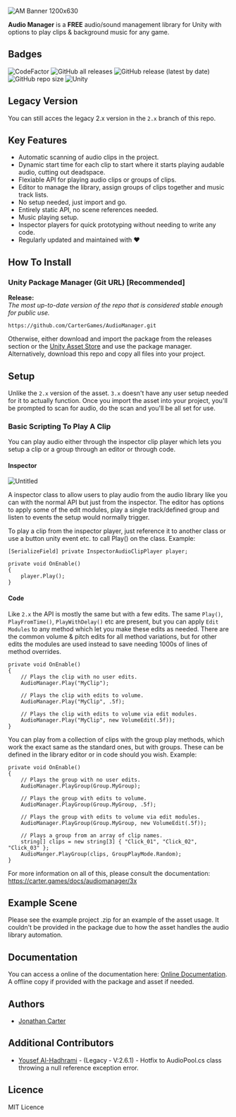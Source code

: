 ![AM Banner 1200x630](https://github.com/CarterGames/AudioManager/assets/33253710/c12da612-d4a7-40ff-9fe2-0eae107a402b)

<b>Audio Manager</b> is a <b>FREE</b> audio/sound management library for Unity with options to play clips & background music for any game. 

## Badges
![CodeFactor](https://www.codefactor.io/repository/github/cartergames/audiomanager/badge?style=for-the-badge)
![GitHub all releases](https://img.shields.io/github/downloads/CarterGames/AudioManager/total?style=for-the-badge&color=8d6ca1)
![GitHub release (latest by date)](https://img.shields.io/github/v/release/CarterGames/AudioManager?style=for-the-badge)
![GitHub repo size](https://img.shields.io/github/repo-size/CarterGames/AudioManager?style=for-the-badge)
![Unity](https://img.shields.io/badge/Unity-2020.3.x_or_higher-critical?style=for-the-badge)

## Legacy Version
You can still acces the legacy 2.x version in the ```2.x``` branch of this repo. 

## Key Features
- Automatic scanning of audio clips in the project.
- Dynamic start time for each clip to start where it starts playing audable audio, cutting out deadspace.
- Flexiable API for playing audio clips or groups of clips.
- Editor to manage the library, assign groups of clips together and music track lists.
- No setup needed, just import and go.
- Entirely static API, no scene references needed.
- Music playing setup.
- Inspector players for quick prototyping without needing to write any code.
- Regularly updated and maintained with ❤️ 

## How To Install

### Unity Package Manager (Git URL) [Recommended]
<b>Release:</b>
<br>
<i>The most up-to-date version of the repo that is considered stable enough for public use.</i>
```
https://github.com/CarterGames/AudioManager.git
```

Otherwise, either download and import the package from the releases section or the <a href="https://assetstore.unity.com/packages/tools/audio/audio-manager-cg-149123">Unity Asset Store</a> and use the package manager. Alternatively, download this repo and copy all files into your project.

## Setup
Unlike the ```2.x``` version of the asset. ```3.x``` doesn't have any user setup needed for it to actually function. Once you import the asset into your project, you'll be prompted to scan for audio, do the scan and you'll be all set for use. 


### Basic Scripting To Play A Clip
You can play audio either through the inspector clip player which lets you setup a clip or a group through an editor or through code. 

#### Inspector
![Untitled](https://github.com/CarterGames/AudioManager/assets/33253710/f19ee974-33c3-4dde-82eb-8d4148662471)

A inspector class to allow users to play audio from the audio library like you can with the normal API but just from the inspector. The editor has options to apply some of the edit modules, play a single track/defined group and listen to events the setup would normally trigger. 

To play a clip from the inspector player, just reference it to another class or use a button unity event etc. to call Play() on the class. Example:
```
[SerializeField] private InspectorAudioClipPlayer player;

private void OnEnable()
{
    player.Play();
}
```

#### Code
Like ```2.x``` the API is mostly the same but with a few edits. The same ```Play()```, ```PlayFromTime()```, ```PlayWithDelay()``` etc are present, but you can apply ```Edit Modules``` to any method which let you make these edits as needed. There are the common volume & pitch edits for all method variations, but for other edits the modules are used instead to save needing 1000s of lines of method overrides. 

```
private void OnEnable()
{
    // Plays the clip with no user edits.
    AudioManager.Play("MyClip");

    // Plays the clip with edits to volume.
    AudioManager.Play("MyClip", .5f);

    // Plays the clip with edits to volume via edit modules.
    AudioManager.Play("MyClip", new VolumeEdit(.5f));
}
```

You can play from a collection of clips with the group play methods, which work the exact same as the standard ones, but with groups. These can be defined in the library editor or in code should you wish. Example:

```
private void OnEnable()
{
    // Plays the group with no user edits.
    AudioManager.PlayGroup(Group.MyGroup);

    // Plays the group with edits to volume.
    AudioManager.PlayGroup(Group.MyGroup, .5f);

    // Plays the group with edits to volume via edit modules.
    AudioManager.PlayGroup(Group.MyGroup, new VolumeEdit(.5f));

    // Plays a group from an array of clip names.
    string[] clips = new string[3] { "Click_01", "Click_02", "Click_03" };
    AudioManger.PlayGroup(clips, GroupPlayMode.Random);
}
```

For more information on all of this, please consult the documentation: https://carter.games/docs/audiomanager/3x

## Example Scene
Please see the example project .zip for an example of the asset usage. It couldn't be provided in the package due to how the asset handles the audio library automation.

## Documentation
You can access a online of the documentation here: <a href="https://carter.games/audiomanager">Online Documentation</a>. A offline copy if provided with the package and asset if needed. 

## Authors
- <a href="https://github.com/JonathanMCarter">Jonathan Carter</a>

## Additional Contributors
- <a href="https://github.com/Yemeni">Yousef Al-Hadhrami</a> - (Legacy - V:2.6.1) - Hotfix to AudioPool.cs class throwing a null reference exception error.

## Licence
MIT Licence
